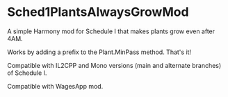 # Sched1PlantsAlwaysGrowMod

A simple Harmony mod for Schedule I that makes plants grow even after 4AM.

Works by adding a prefix to the Plant.MinPass method. That's it!

Compatible with IL2CPP and Mono versions (main and alternate branches) of Schedule I.

Compatible with WagesApp mod.